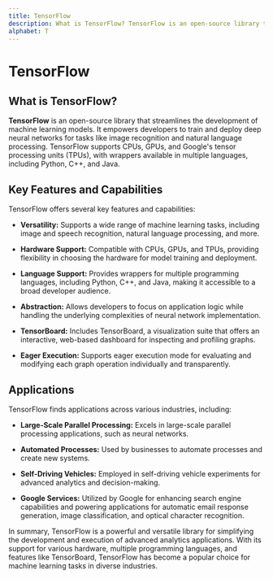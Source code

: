 ```yaml
---
title: TensorFlow
description: What is TensorFlow? TensorFlow is an open-source library that streamlines the development of machine learning models. It empowers developers to train and deploy deep neural networks for tasks like image recognition and natural language processing. TensorFlow supports CPUs, GPUs, and Google's tensor processing units (TPUs), with wrappers available in multiple languages, including Python, C++, and Java.
alphabet: T
---
```


# TensorFlow

## What is TensorFlow?

**TensorFlow** is an open-source library that streamlines the development of machine learning models. It empowers developers to train and deploy deep neural networks for tasks like image recognition and natural language processing. TensorFlow supports CPUs, GPUs, and Google's tensor processing units (TPUs), with wrappers available in multiple languages, including Python, C++, and Java.

## Key Features and Capabilities

TensorFlow offers several key features and capabilities:

- **Versatility:** Supports a wide range of machine learning tasks, including image and speech recognition, natural language processing, and more.

- **Hardware Support:** Compatible with CPUs, GPUs, and TPUs, providing flexibility in choosing the hardware for model training and deployment.

- **Language Support:** Provides wrappers for multiple programming languages, including Python, C++, and Java, making it accessible to a broad developer audience.

- **Abstraction:** Allows developers to focus on application logic while handling the underlying complexities of neural network implementation.

- **TensorBoard:** Includes TensorBoard, a visualization suite that offers an interactive, web-based dashboard for inspecting and profiling graphs.

- **Eager Execution:** Supports eager execution mode for evaluating and modifying each graph operation individually and transparently.

## Applications

TensorFlow finds applications across various industries, including:

- **Large-Scale Parallel Processing:** Excels in large-scale parallel processing applications, such as neural networks.

- **Automated Processes:** Used by businesses to automate processes and create new systems.

- **Self-Driving Vehicles:** Employed in self-driving vehicle experiments for advanced analytics and decision-making.

- **Google Services:** Utilized by Google for enhancing search engine capabilities and powering applications for automatic email response generation, image classification, and optical character recognition.

In summary, TensorFlow is a powerful and versatile library for simplifying the development and execution of advanced analytics applications. With its support for various hardware, multiple programming languages, and features like TensorBoard, TensorFlow has become a popular choice for machine learning tasks in diverse industries.
